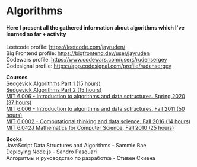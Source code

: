 # Algorithms #
#### Here I present all the gathered information about algorithms which I've learned so far + activity ####
  
Leetcode profile: https://leetcode.com/jayruden/ <br>
Big Frontend profile: https://bigfrontend.dev/user/jayruden <br>
Codewars profile: https://www.codewars.com/users/rudensergey <br>
Codesignal profile: https://app.codesignal.com/profile/rudensergey <br>

<b>Courses</b><br>
[Sedgevick Algorithms Part 1 (15 hours)](https://www.coursera.org/learn/algorithms-part1/home/welcome)<br>
[Sedgevick Algorithms Part 2 (15 hours)](https://www.coursera.org/learn/algorithms-part2/home/welcome)<br>
[MIT 6.006 - Introduction to algorithms and data sctructures. Spring 2020 (37 hours)](https://www.youtube.com/watch?v=ZA-tUyM_y7s&list=PLUl4u3cNGP63EdVPNLG3ToM6LaEUuStEY)<br>
[MIT 6.006 - Introduction to algorithms and data sctructures. Fall 2011 (50 hours)](https://www.youtube.com/watch?v=HtSuA80QTyo&list=PLUl4u3cNGP61Oq3tWYp6V_F-5jb5L2iHb)<br>
[MIT 6.0002 - Computational thinking and data science. Fall 2016 (14 hours)](https://www.youtube.com/playlist?list=PLUl4u3cNGP619EG1wp0kT-7rDE_Az5TNd)<br>
[MIT 6.042J Mathematics for Computer Science, Fall 2010 (25 hours)](https://www.youtube.com/playlist?list=PLB7540DEDD482705B)<br>




<b>Books</b><br>
JavaScript Data Structures and Algorithms - Sammie Bae <br>
Deploying Node.js - Sandro Pasquari <br>
Алгоритмы и руководство по разработке - Стивен Скиена <br>
